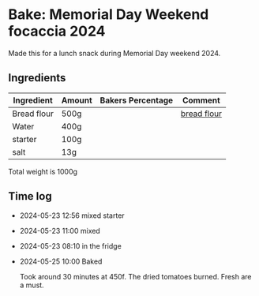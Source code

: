 # Bake: Memorial Day Weekend focaccia 2024

Made this for a lunch snack during Memorial Day weekend 2024.

## Ingredients

| Ingredient  | Amount | Bakers Percentage | Comment               |
| ----------- | ------ | ----------------- | --------------------- |
| Bread flour | 500g   |                   | [bread flour](../642) |
| Water       | 400g   |                   |                       |
| starter     | 100g   |                   |                       |
| salt        | 13g    |                   |                       |

Total weight is 1000g

## Time log

- 2024-05-23 12:56 mixed starter
- 2024-05-23 11:00 mixed
- 2024-05-23 08:10 in the fridge
- 2024-05-25 10:00 Baked

  Took around 30 minutes at 450f. The dried tomatoes burned. Fresh are a must.